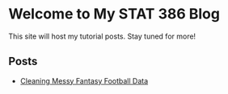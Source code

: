 # Welcome to My STAT 386 Blog

This site will host my tutorial posts. Stay tuned for more!

## Posts
- [Cleaning Messy Fantasy Football Data](./posts/fantasy-football-cleaning.md)

